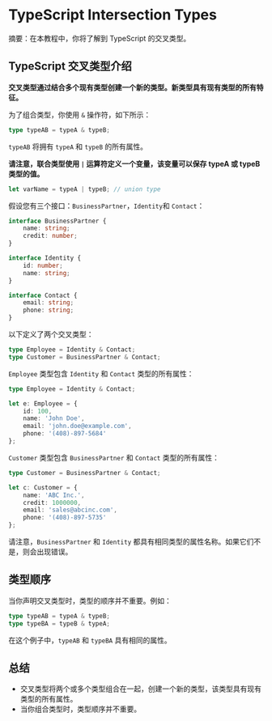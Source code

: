 # TypeScript Intersection Types

摘要：在本教程中，你将了解到 TypeScript 的交叉类型。

## TypeScript 交叉类型介绍

**交叉类型通过结合多个现有类型创建一个新的类型。新类型具有现有类型的所有特征。**

为了组合类型，你使用 `&` 操作符，如下所示：

```ts
type typeAB = typeA & typeB;
```

`typeAB` 将拥有 `typeA` 和 `typeB` 的所有属性。

**请注意，联合类型使用 `|` 运算符定义一个变量，该变量可以保存 typeA 或 typeB 类型的值。**

```ts
let varName = typeA | typeB; // union type
```

假设您有三个接口：`BusinessPartner`，`Identity`和 `Contact`：

```ts
interface BusinessPartner {
    name: string;
    credit: number;
}

interface Identity {
    id: number;
    name: string;
}

interface Contact {
    email: string;
    phone: string;
}

```

以下定义了两个交叉类型：

```ts
type Employee = Identity & Contact;
type Customer = BusinessPartner & Contact;
```

`Employee` 类型包含 `Identity` 和 `Contact` 类型的所有属性：

```ts
type Employee = Identity & Contact;

let e: Employee = {
    id: 100,
    name: 'John Doe',
    email: 'john.doe@example.com',
    phone: '(408)-897-5684'
};
```

`Customer` 类型包含 `BusinessPartner` 和 `Contact` 类型的所有属性：

```ts
type Customer = BusinessPartner & Contact;

let c: Customer = {
    name: 'ABC Inc.',
    credit: 1000000,
    email: 'sales@abcinc.com',
    phone: '(408)-897-5735'
};
```

请注意，`BusinessPartner` 和 `Identity` 都具有相同类型的属性名称。如果它们不是，则会出现错误。

## 类型顺序

当你声明交叉类型时，类型的顺序并不重要。例如：

```ts
type typeAB = typeA & typeB;
type typeBA = typeB & typeA;
```

在这个例子中，`typeAB` 和 `typeBA` 具有相同的属性。


## 总结

- 交叉类型将两个或多个类型组合在一起，创建一个新的类型，该类型具有现有类型的所有属性。
- 当你组合类型时，类型顺序并不重要。

